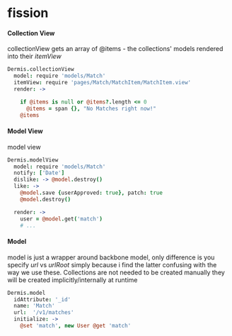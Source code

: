 fission
=======

#### Collection View 
collectionView gets an array of @items - the collections' models rendered into their *itemView*

```coffeescript
Dermis.collectionView
  model: require 'models/Match'
  itemView: require 'pages/Match/MatchItem/MatchItem.view'
  render: ->

    if @items is null or @items?.length <= 0
      @items = span {}, "No Matches right now!"
    @items
```     
     
#### Model View

model view

```coffeescript
Dermis.modelView
  model: require 'models/Match'
  notify: ['Date']
  dislike: -> @model.destroy()
  like: ->
    @model.save {userApproved: true}, patch: true
    @model.destroy()

  render: ->
    user = @model.get('match')
    # ...
```

#### Model 

model is just a wrapper around backbone model, only difference is you specify *url* vs *urlRoot* simply because i find the latter confusing with the way we use these.  Collections are not needed to be created manually they will be created implicitly/internally at runtime

```coffeescript  
Dermis.model
  idAttribute: '_id'
  name: 'Match'
  url:  '/v1/matches'
  initialize: ->
    @set 'match', new User @get 'match'
```
